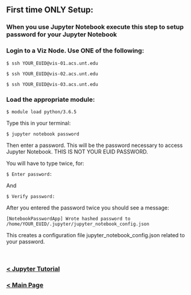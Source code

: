 ## First time ONLY Setup:

### When you use Jupyter Notebook execute this step to setup password for your Jupyter Notebook

### Login to a Viz Node. Use ONE of the following:

  ```
  $ ssh YOUR_EUID@vis-01.acs.unt.edu
  ```

  ```
  $ ssh YOUR_EUID@vis-02.acs.unt.edu
  ```

  ```
  $ ssh YOUR_EUID@vis-03.acs.unt.edu
  ```

### Load the appropriate module:

  ```
  $ module load python/3.6.5
  ```


  Type this in your terminal:

  ```
  $ jupyter notebook password
  ```

  Then enter a password. This will be the password necessary to access Jupyter Notebook. THIS IS NOT YOUR EUID PASSWORD.

  You will have to type twice, for:

  ```
  $ Enter password:
  ```
  And

  ```
  $ Verify password:
  ```

  After you entered the password twice you should see a message:

  ```
  [NotebookPasswordApp] Wrote hashed password to /home/YOUR_EUID/.jupyter/jupyter_notebook_config.json
  ```

  This creates a configuration file jupyter_notebook_config.json related to your password.
  
  
  </br>

### [< Jupyter Tutorial](https://github.com/gmihaila/unt_hpc/tree/master/python)

### [< Main Page](https://github.com/gmihaila/unt_hpc)
